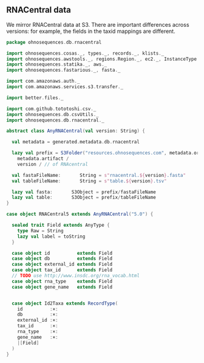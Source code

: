 
## RNACentral data

We mirror RNACentral data at S3. There are important differences across versions: for example, the fields in the taxid mappings are different.


```scala
package ohnosequences.db.rnacentral

import ohnosequences.cosas._, types._, records._, klists._
import ohnosequences.awstools._, regions.Region._, ec2._, InstanceType._, autoscaling._, s3._
import ohnosequences.statika._, aws._
import ohnosequences.fastarious._, fasta._

import com.amazonaws.auth._
import com.amazonaws.services.s3.transfer._

import better.files._

import com.github.tototoshi.csv._
import ohnosequences.db.csvUtils._
import ohnosequences.db.rnacentral._

abstract class AnyRNACentral(val version: String) {

  val metadata = generated.metadata.db.rnacentral

  lazy val prefix = S3Folder("resources.ohnosequences.com", metadata.organization) /
    metadata.artifact /
    version / // of RNAcentral

  val fastaFileName:       String = s"rnacentral.${version}.fasta"
  val tableFileName:       String = s"table.${version}.tsv"

  lazy val fasta:       S3Object = prefix/fastaFileName
  lazy val table:       S3Object = prefix/tableFileName
}

case object RNACentral5 extends AnyRNACentral("5.0") {

  sealed trait Field extends AnyType {
    type Raw = String
    lazy val label = toString
  }

  case object id          extends Field
  case object db          extends Field
  case object external_id extends Field
  case object tax_id      extends Field
  // TODO use http://www.insdc.org/rna_vocab.html
  case object rna_type    extends Field
  case object gene_name   extends Field


  case object Id2Taxa extends RecordType(
    id          :×:
    db          :×:
    external_id :×:
    tax_id      :×:
    rna_type    :×:
    gene_name   :×:
    |[Field]
  )
}

```




[test/scala/runBundles.scala]: ../../test/scala/runBundles.scala.md
[test/scala/rnaCentral.scala]: ../../test/scala/rnaCentral.scala.md
[test/scala/compats.scala]: ../../test/scala/compats.scala.md
[main/scala/filterData.scala]: filterData.scala.md
[main/scala/csvUtils.scala]: csvUtils.scala.md
[main/scala/collectionUtils.scala]: collectionUtils.scala.md
[main/scala/rnacentral.scala]: rnacentral.scala.md
[main/scala/blastDB.scala]: blastDB.scala.md